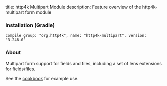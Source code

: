title: http4k Multipart Module
description: Feature overview of the http4k-multipart form module

### Installation (Gradle)
```compile group: "org.http4k", name: "http4k-multipart", version: "3.246.0"```

### About

Multipart form support for fields and files, including a set of lens extensions for fields/files.

See the [cookbook](/cookbook/multipart_forms/) for example use.
